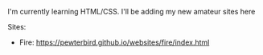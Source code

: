 I'm currently learning HTML/CSS. I'll be adding my new amateur sites here

Sites:
- Fire: https://pewterbird.github.io/websites/fire/index.html
